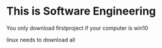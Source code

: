 # This is Software Engineering 

You only download firstproject if your computer is win10

linux needs to download all
